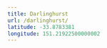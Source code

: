 ```yaml
---
title: Darlinghurst
url: /darlinghurst/
latitude: -33.8783381
longitude: 151.21922500000002
---
```


